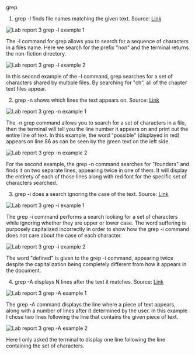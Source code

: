 grep

1) grep -l finds file names matching the given text.
   Source: [Link](https://www.thegeekstuff.com/2009/03/15-practical-unix-grep-command-examples/)

![Lab report 3 grep -l example 1](https://user-images.githubusercontent.com/122496390/218268260-f3643999-5758-4d9b-857d-c811cff29578.png)

The -l command for grep allows you to search for a sequence of characters in a files name. Here we search for the prefix "non" and the terminal returns the non-fiction directory.

![Lab report 3 grep -l example 2](https://user-images.githubusercontent.com/122496390/218268276-a9434976-48f4-49d8-8286-c2226f6b55d6.png)

In this second example of the -l command, grep searches for a set of characters shared by multiple files. By searching for "ch", all of the chapter text files appear.

2) grep -n shows which lines the text appears on.
   Source: [Link](https://www.thegeekstuff.com/2009/03/15-practical-unix-grep-command-examples/)

![Lab report 3 grep -n example 1](https://user-images.githubusercontent.com/122496390/218268285-2744dfae-ff3d-4837-9072-6ab28a0f6e88.png)

The -n grep command allows you to search for a set of characters in a file, then the terminal will tell you the line number it appears on and print out the entire line of text. In this example, the word "possible" (displayed in red) appears on line 86 as can be seen by the green text on the left side.

![Lab report 3 grep -n example 2](https://user-images.githubusercontent.com/122496390/218268292-f9b8d31b-146c-42a6-8e9c-a52588f4b189.png)

For the second example, the grep -n command searches for "founders" and finds it on two separate lines, appearing twice in one of them. It will display the entirety of each of those lines along with red font for the specific set of characters searched.

3) grep -i does a search ignoring the case of the text.
   Source: [Link](https://www.thegeekstuff.com/2009/03/15-practical-unix-grep-command-examples/)

![Lab report 3 grep -i example 1](https://user-images.githubusercontent.com/122496390/218268302-40bf899c-072b-4cb5-b30c-2e428f7bbf44.png)

The grep -i command performs a search looking for a set of characters while ignoring whether they are upper or lower case. The word suffering is purposely capitalized incorrectly in order to show how the grep -i command does not care about the case of each character.

![Lab report 3 grep -i example 2](https://user-images.githubusercontent.com/122496390/218268305-bd273d52-8442-467c-8611-a5770c365b88.png)

The word "defined" is given to the grep -i command, appearing twice despite the capitalization being completely different from how it appears in the document.

4) grep -A displays N lines after the text it matches.
   Source: [Link](https://www.thegeekstuff.com/2009/03/15-practical-unix-grep-command-examples/)

![Lab report 3 grep -A example 1](https://user-images.githubusercontent.com/122496390/218268308-aad3d60b-18f7-4552-b211-9029bd4a5bf7.png)

The grep -A command displays the line where a piece of text appears, along with a number of lines after it determined by the user. In this example I chose two lines following the line that contains the given piece of text.

![Lab report 3 grep -A example 2](https://user-images.githubusercontent.com/122496390/218268311-acd54f6d-2f31-4ef8-b7bf-77fe154f6f83.png)

Here I only asked the terminal to display one line following the line containing the set of characters. 
